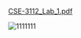 [CSE-3112_Lab_1.pdf](https://github.com/muhammadbadrul1234/Computer-Science-and-Engineering/files/8884725/CSE-3112_Lab_1.pdf)



![1111111](https://user-images.githubusercontent.com/97453992/173204448-8a7b1b2b-5ea6-456f-a645-4ea0f9a1d8f5.png)
